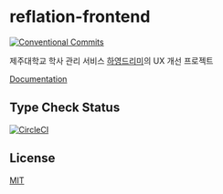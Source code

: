 # reflation-frontend

[![Conventional Commits](https://img.shields.io/badge/Conventional%20Commits-1.0.0-yellow?style=flat-square)](https://www.conventionalcommits.org/)

제주대학교 학사 관리 서비스 [하영드리미](https://dreamy.jejunu.ac.kr/)의 UX 개선 프로젝트

[Documentation](https://x86chi.gitbook.io/reflation/)

## Type Check Status

[![CircleCI](https://circleci.com/gh/reflation/frontend.svg?style=svg)](https://circleci.com/gh/reflation/frontend)

## License

[MIT](./LICENSE)
